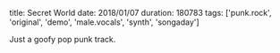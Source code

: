 title: Secret World
date: 2018/01/07
duration: 180783
tags: ['punk.rock', 'original', 'demo', 'male.vocals', 'synth', 'songaday']

Just a goofy pop punk track.
